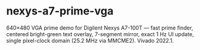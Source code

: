 # nexys-a7-prime-vga
640×480 VGA prime demo for Digilent Nexys A7-100T — fast prime finder, centered bright-green text overlay, 7-segment mirror, exact 1 Hz UI update, single pixel-clock domain (25.2 MHz via MMCME2). Vivado 2022.1.
